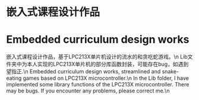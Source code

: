 # 嵌入式课程设计作品
# Embedded curriculum design works

嵌入式课程设计作品，基于LPC213X单片机设计的流水的和贪吃蛇游戏。\n
Lib文件夹中为本人实现的LPC213X单片机的部分库函数封装，可能存在bug，如遇到望指正.\n
Embedded curriculum design works, streamlined and snake-eating games based on LPC213X microcontroller.\n
In the Lib folder, I have implemented some library functions of the LPC213X microcontroller. There may be bugs. If you encounter any problems, please correct me.\n
